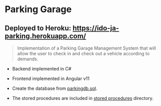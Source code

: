 ﻿# Parking Garage
## Deployed to Heroku: https://ido-ja-parking.herokuapp.com/
> Implementation of a Parking Garage Management System that will allow the user
> to check in and check out a vehicle according to demands.

- Backend implemented in C#
- Frontend implemented in Angular v11

- Create the database from [parkingdb.sql](/ParkingGarage/Sql/Db/parkingdb.sql).
- The stored procedures are included in [stored procedures](/ParkingGarage/Sql/StoredProcedures) directory.